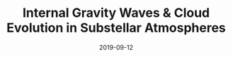 ---
title: Internal Gravity Waves & Cloud Evolution in Substellar Atmospheres
date: 2019-09-12
type: talk
published: true
journal: Scottish Brown Dwarf & Exoplanets 9
key: igw-sebd9
authors:
    - A. Parent
    - R. Falconer
    - K. Meyer
    - C.R. Stark
file: igw-sebd9.pdf
---